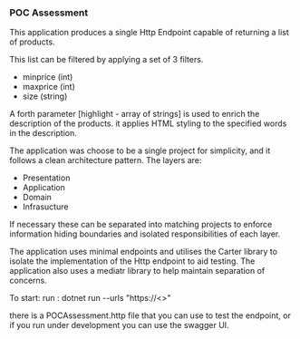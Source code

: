 ### POC Assessment

This application produces a single Http Endpoint capable of returning a list of products.

This list can be filtered by applying a set of 3 filters.

- minprice (int)
- maxprice (int)
- size (string)

A forth parameter [highlight - array of strings] is used to enrich the description of the products.
it applies HTML styling to the specified words in the description.

The application was choose to be a single project for simplicity, and it follows a clean architecture pattern.
The layers are:

- Presentation
- Application
- Domain
- Infrasucture

If necessary these can be separated into matching projects to enforce information hiding boundaries and isolated responsibilities of each layer.

The application uses minimal endpoints and utilises the Carter library to isolate the implementation of the Http endpoint to aid testing.
The application also uses a mediatr library to help maintain separation of concerns.

To start:
run :
dotnet run --urls "https://<<specified url here>>"

there is a POCAssessment.http file that you can use to test the endpoint, or if you run under development you can use the swagger UI.
